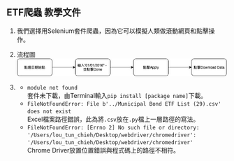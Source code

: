 ## ETF爬蟲 教學文件

1. 我們選擇用Selenium套件爬蟲，因為它可以模擬人類做滾動網頁和點擊操作。
  
  
2. 流程圖  
   ![image](https://github.com/jeffrey1227/Fintech-Text-Mining-and-Machine-Learning/blob/master/img/workflow.jpg)
  
  
3. 
   - ```module not found```  
   套件未下載，由Terminal輸入```pip install [package name]```下載。  
   - ```FileNotFoundError: File b'../Municipal Bond ETF List (29).csv' does not exist```  
   Excel檔案路徑錯誤，此為將```.csv```放在```.py```檔上一層路徑的寫法。  
   - ```FileNotFoundError: [Errno 2] No such file or directory: '/Users/lou_tun_chieh/Desktop/webdriver/chromedriver': '/Users/lou_tun_chieh/Desktop/webdriver/chromedriver'```  
   Chrome Driver放置位置錯誤與程式碼上的路徑不相符。  
   

